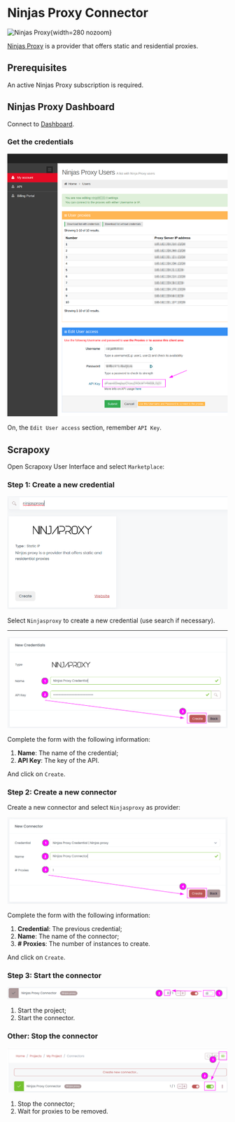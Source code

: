 # Ninjas Proxy Connector

![Ninjas Proxy](/assets/images/ninjasproxy.svg){width=280 nozoom}

[Ninjas Proxy](https://ninjasproxy.com) is a provider that offers static and residential proxies.


## Prerequisites

An active Ninjas Proxy subscription is required.


## Ninjas Proxy Dashboard

Connect to [Dashboard](https://hello.ninjasproxy.com).


### Get the credentials

![Ninjas Proxy Key](np_key.png)

On, the `Edit User access` section, remember `API Key`.


## Scrapoxy

Open Scrapoxy User Interface and select `Marketplace`:


### Step 1: Create a new credential

![Credential Select](spx_credential_select.png)

Select `Ninjasproxy` to create a new credential (use search if necessary).

---

![Credential Form](spx_credential_create.png)

Complete the form with the following information:
1. **Name**: The name of the credential;
2. **API Key**: The key of the API.

And click on `Create`.


### Step 2: Create a new connector

Create a new connector and select `Ninjasproxy` as provider:

![Connector Create](spx_connector_create.png)

Complete the form with the following information:
1. **Credential**: The previous credential;
2. **Name**: The name of the connector;
3. **# Proxies**: The number of instances to create.

And click on `Create`.


### Step 3: Start the connector

![Connector Start](spx_connector_start.png)

1. Start the project;
2. Start the connector.


### Other: Stop the connector

![Connector Stop](spx_connector_stop.png)

1. Stop the connector;
2. Wait for proxies to be removed.
